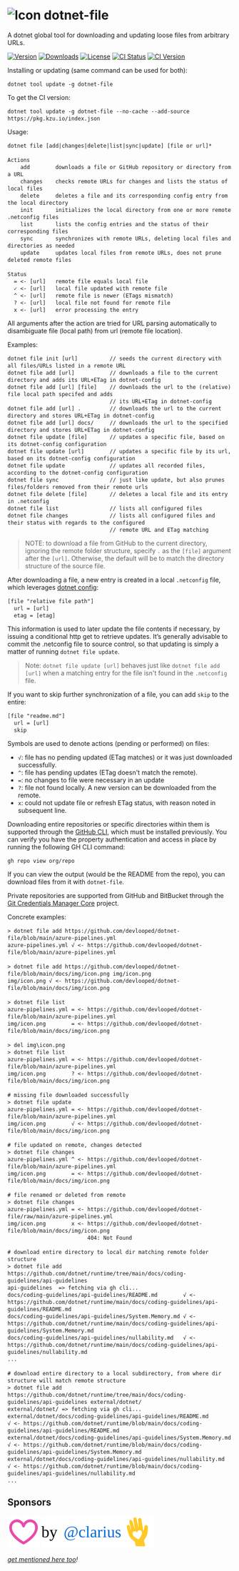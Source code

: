 ![Icon](https://raw.githubusercontent.com/devlooped/dotnet-file/main/docs/img/icon-32.png) dotnet-file
============

A dotnet global tool for downloading and updating loose files from arbitrary URLs.

[![Version](https://img.shields.io/nuget/v/dotnet-file.svg?color=royalblue)](https://www.nuget.org/packages/dotnet-file) [![Downloads](https://img.shields.io/nuget/dt/dotnet-file.svg?color=darkmagenta)](https://www.nuget.org/packages/dotnet-file) [![License](https://img.shields.io/github/license/devlooped/dotnet-file.svg?color=blue)](https://github.com/devlooped/dotnet-file/blob/master/LICENSE) [![CI Status](https://github.com/devlooped/dotnet-file/workflows/build/badge.svg?branch=main)](https://github.com/devlooped/dotnet-file/actions?query=branch%3Amain+workflow%3Abuild+) [![CI Version](https://img.shields.io/endpoint?url=https://shields.kzu.io/vpre/dotnet-file/main&label=nuget.ci&color=brightgreen)](https://pkg.kzu.io/index.json)

Installing or updating (same command can be used for both):

```
dotnet tool update -g dotnet-file
```

To get the CI version:

```
dotnet tool update -g dotnet-file --no-cache --add-source https://pkg.kzu.io/index.json
```

Usage:

    dotnet file [add|changes|delete|list|sync|update] [file or url]*

    Actions
        add        downloads a file or GitHub repository or directory from a URL
        changes    checks remote URLs for changes and lists the status of local files
        delete     deletes a file and its corresponding config entry from the local directory
        init       initializes the local directory from one or more remote .netconfig files
        list       lists the config entries and the status of their corresponding files
        sync       synchronizes with remote URLs, deleting local files and directories as needed
        update     updates local files from remote URLs, does not prune deleted remote files

    Status
      = <- [url]   remote file equals local file
      ✓ <- [url]   local file updated with remote file
      ^ <- [url]   remote file is newer (ETags mismatch)
      ? <- [url]   local file not found for remote file
      x <- [url]   error processing the entry


All arguments after the action are tried for URL parsing automatically to 
disambiguate file (local path) from url (remote file location).

Examples:

    dotnet file init [url]          // seeds the current directory with all files/URLs listed in a remote URL
    dotnet file add [url]           // downloads a file to the current directory and adds its URL+ETag in dotnet-config
    dotnet file add [url] [file]    // downloads the url to the (relative) file local path specifed and adds
                                    // its URL+ETag in dotnet-config
    dotnet file add [url] .         // downloads the url to the current directory and stores URL+ETag in dotnet-config
    dotnet file add [url] docs/     // downloads the url to the specified directory and stores URL+ETag in dotnet-config
    dotnet file update [file]       // updates a specific file, based on its dotnet-config configuration
    dotnet file update [url]        // updates a specific file by its url, based on its dotnet-config configuration
    dotnet file update              // updates all recorded files, according to the dotnet-config configuration
    dotnet file sync                // just like update, but also prunes files/folders removed from their remote urls
    dotnet file delete [file]       // deletes a local file and its entry in .netconfig
    dotnet file list                // lists all configured files
    dotnet file changes             // lists all configured files and their status with regards to the configured 
                                    // remote URL and ETag matching

> NOTE: to download a file from GitHub to the current directory, ignoring the remote folder structure, 
> specify `.` as the `[file]` argument after the `[url]`. Otherwise, the default will be to match the 
> directory structure of the source file.  


After downloading a file, a new entry is created in a local `.netconfig` file, which
leverages [dotnet config](https://github.com/kzu/dotnet-config):

    [file "relative file path"]
      url = [url]
      etag = [etag]

This information is used to later update the file contents if necessary, by issuing a 
conditional http get to retrieve updates. It’s generally advisable to commit the .netconfig file 
to source control, so that updating is simply a matter of running `dotnet file update`. 

> Note: `dotnet file update [url]` behaves just like `dotnet file add [url]` when a matching 
> entry for the file isn't found in the `.netconfig` file.

If you want to skip further synchronization of a file, you can add `skip` to the entire: 

    [file "readme.md"]
      url = [url]
      skip

Symbols are used to denote actions (pending or performed) on files:

* `√`: file has no pending updated (ETag matches) or it was just downloaded successfully.
* `^`: file has pending updates (ETag doesn't match the remote).
* `=`: no changes to file were necessary in an update
* `?`: file not found locally. A new version can be downloaded from the remote.
* `x`: could not update file or refresh ETag status, with reason noted in subsequent line.

Downloading entire repositories or specific directories within them is supported through the 
[GitHub CLI](https://cli.github.com/manual/installation), which must be installed previously. 
You can verify you have the property authentication and access in place by running the following 
GH CLI command:

    gh repo view org/repo

If you can view the output (would be the README from the repo), you can download files from it
with `dotnet-file`.


Private repositories are supported from GitHub and BitBucket through the 
[Git Credentials Manager Core](https://github.blog/2020-07-02-git-credential-manager-core-building-a-universal-authentication-experience/) 
project.


Concrete examples:

    > dotnet file add https://github.com/devlooped/dotnet-file/blob/main/azure-pipelines.yml
    azure-pipelines.yml √ <- https://github.com/devlooped/dotnet-file/blob/main/azure-pipelines.yml

    > dotnet file add https://github.com/devlooped/dotnet-file/blob/main/docs/img/icon.png img/icon.png
    img/icon.png √ <- https://github.com/devlooped/dotnet-file/blob/main/docs/img/icon.png

    > dotnet file list
    azure-pipelines.yml = <- https://github.com/devlooped/dotnet-file/blob/main/azure-pipelines.yml
    img/icon.png        = <- https://github.com/devlooped/dotnet-file/blob/main/docs/img/icon.png

    > del img\icon.png
    > dotnet file list
    azure-pipelines.yml = <- https://github.com/devlooped/dotnet-file/blob/main/azure-pipelines.yml
    img/icon.png        ? <- https://github.com/devlooped/dotnet-file/blob/main/docs/img/icon.png

    # missing file downloaded successfully
    > dotnet file update
    azure-pipelines.yml = <- https://github.com/devlooped/dotnet-file/blob/main/azure-pipelines.yml
    img/icon.png        √ <- https://github.com/devlooped/dotnet-file/blob/main/docs/img/icon.png

    # file updated on remote, changes detected
    > dotnet file changes
    azure-pipelines.yml ^ <- https://github.com/devlooped/dotnet-file/blob/main/azure-pipelines.yml
    img/icon.png        = <- https://github.com/devlooped/dotnet-file/blob/main/docs/img/icon.png

    # file renamed or deleted from remote
    > dotnet file changes
    azure-pipelines.yml = <- https://github.com/devlooped/dotnet-file/raw/main/azure-pipelines.yml
    img/icon.png        x <- https://github.com/devlooped/dotnet-file/blob/main/docs/img/icon.png
                             404: Not Found

    # download entire directory to local dir matching remote folder structure
    > dotnet file add https://github.com/dotnet/runtime/tree/main/docs/coding-guidelines/api-guidelines
    api-guidelines  => fetching via gh cli...
    docs/coding-guidelines/api-guidelines/README.md        √ <- https://github.com/dotnet/runtime/main/docs/coding-guidelines/api-guidelines/README.md
    docs/coding-guidelines/api-guidelines/System.Memory.md √ <- https://github.com/dotnet/runtime/main/docs/coding-guidelines/api-guidelines/System.Memory.md
    docs/coding-guidelines/api-guidelines/nullability.md   √ <- https://github.com/dotnet/runtime/main/docs/coding-guidelines/api-guidelines/nullability.md
    ...

    # download entire directory to a local subdirectory, from where dir structure will match remote structure
    > dotnet file add https://github.com/dotnet/runtime/tree/main/docs/coding-guidelines/api-guidelines external/dotnet/
    external/dotnet/ => fetching via gh cli...
    external/dotnet/docs/coding-guidelines/api-guidelines/README.md        √ <- https://github.com/dotnet/runtime/blob/main/docs/coding-guidelines/api-guidelines/README.md
    external/dotnet/docs/coding-guidelines/api-guidelines/System.Memory.md √ <- https://github.com/dotnet/runtime/blob/main/docs/coding-guidelines/api-guidelines/System.Memory.md
    external/dotnet/docs/coding-guidelines/api-guidelines/nullability.md   √ <- https://github.com/dotnet/runtime/blob/main/docs/coding-guidelines/api-guidelines/nullability.md
    ...


## Sponsors

[![sponsored](https://raw.githubusercontent.com/devlooped/oss/main/assets/images/sponsors.svg)](https://github.com/sponsors/devlooped) [![clarius](https://raw.githubusercontent.com/clarius/branding/main/logo/byclarius.svg)](https://github.com/clarius)[![clarius](https://raw.githubusercontent.com/clarius/branding/main/logo/logo.svg)](https://github.com/clarius)

*[get mentioned here too](https://github.com/sponsors/devlooped)!*
